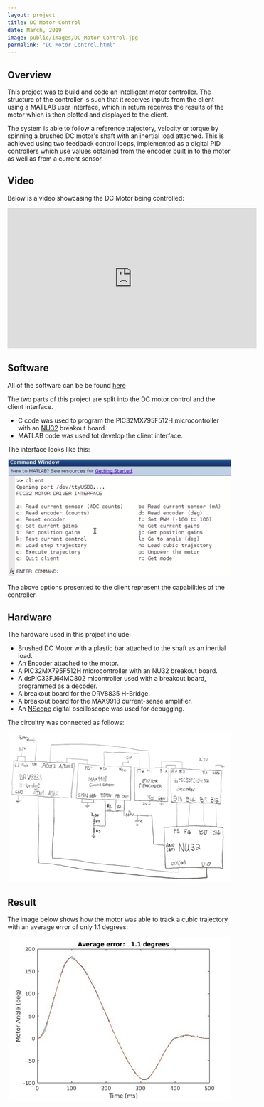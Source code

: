```yaml
---
layout: project
title: DC Motor Control
date: March, 2019
image: public/images/DC_Motor_Control.jpg
permalink: "DC Motor Control.html"
---
```


## Overview
This project was to build and code an intelligent motor controller. The structure of the controller is such that it receives inputs from the client using a MATLAB user interface, which in return receives the results of the motor which is then plotted and displayed to the client.

The system is able to follow a reference trajectory, velocity or torque by spinning a brushed DC motor's shaft with an inertial load attached. This is achieved using two feedback control loops, implemented as a digital PID controllers which use values obtained from the encoder built in to the motor as well as from a current sensor.

## Video
Below is a video showcasing the DC Motor being controlled:
<div align="center">
  <iframe width="560" height="315" src="https://www.youtube-nocookie.com/embed/FJjh2uwLuLQ" frameborder="0" allow="accelerometer; autoplay; encrypted-media; gyroscope; picture-in-picture" allowfullscreen></iframe>
</div>


## Software
All of the software can be be found [here](https://github.com/LeTo37/DC-Motor-Control)

The two parts of this project are split into the DC motor control and the client interface.

* C code was used to program the PIC32MX795F512H microcontroller with an [NU32](http://hades.mech.northwestern.edu/index.php/NU32) breakout board.
* MATLAB code was used tot develop the client interface.

The interface looks like this:
<p align="center">
  <img src="public/images/DCMotorClient.png" width="500">
</p>

The above options presented to the client represent the capabilities of the controller.

## Hardware
The hardware used in this project include:

* Brushed DC Motor with a plastic bar attached to the shaft as an inertial load.
* An Encoder attached to the motor.
* A PIC32MX795F512H microcontroller with an NU32 breakout board.
* A dsPIC33FJ64MC802 micontroller used with a breakout board, programmed as a decoder.
* A breakout board for the DRV8835 H-Bridge.
* A breakout board for the MAX9918 current-sense amplifier.
* An [NScope](https://www.nscope.org/) digital oscilloscope was used for debugging.

The circuitry was connected as follows:
<p align="center">
  <img src="public/images/DCMotorCircuit.png" width="500">
</p>

## Result
The image below shows how the motor was able to track a cubic trajectory with an average error of only 1.1 degrees:
<p align="center">
  <img src="public/images/DCMotorTrack.jpg" width="500">
</p>